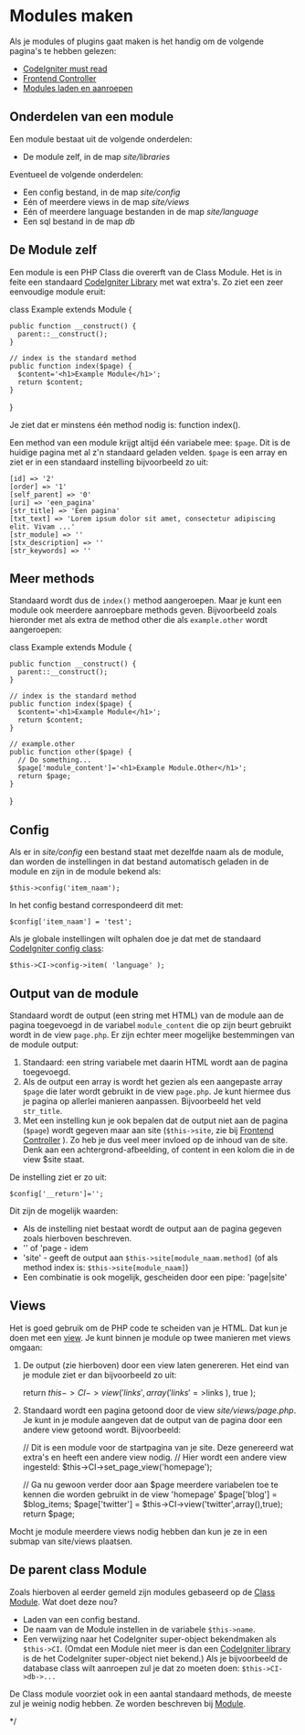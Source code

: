 # Modules maken

Als je modules of plugins gaat maken is het handig om de volgende pagina's te hebben gelezen:

- [CodeIgniter must read]({codeigniter})
- [Frontend Controller]({Frontend-controller})
- [Modules laden en aanroepen]({Modules-laden-en-aanroepen})

## Onderdelen van een module

Een module bestaat uit de volgende onderdelen:

- De module zelf, in de map _site/libraries_

Eventueel de volgende onderdelen:

- Een config bestand, in de map _site/config_
- Eén of meerdere views in de map _site/views_
- Eén of meerdere language bestanden in de map _site/language_
- Een sql bestand in de map _db_

## De Module zelf

Een module is een PHP Class die overerft van de Class Module. Het is in feite
een standaard [CodeIgniter Library][2] met wat extra's. Zo ziet een zeer
eenvoudige module eruit:

  class Example extends Module {

    public function __construct() {
      parent::__construct();
    }

    // index is the standard method
    public function index($page) {
      $content='<h1>Example Module</h1>';
      return $content;
    }

  }
    
Je ziet dat er minstens één method nodig is: function index().

Een method van een module krijgt altijd één variabele mee: `$page`. Dit is de huidige pagina met al z'n standaard geladen velden.
`$page` is een array en ziet er in een standaard instelling bijvoorbeeld zo uit:

    [id] => '2'
    [order] => '1'
    [self_parent] => '0'
    [uri] => 'een_pagina'
    [str_title] => 'Een pagina'
    [txt_text] => 'Lorem ipsum dolor sit amet, consectetur adipiscing elit. Vivam ...'
    [str_module] => ''
    [stx_description] => ''
    [str_keywords] => ''
    

## Meer methods

Standaard wordt dus de `index()` method aangeroepen. Maar je kunt een module ook meerdere aanroepbare methods geven.
Bijvoorbeeld zoals hieronder met als extra de method other die als `example.other` wordt aangeroepen:

  class Example extends Module {
      
    public function __construct() {
      parent::__construct();
    }

    // index is the standard method
    public function index($page) {
      $content='<h1>Example Module</h1>';
      return $content;
    }

    // example.other
    public function other($page) {
      // Do something...
      $page['module_content']='<h1>Example Module.Other</h1>';
      return $page;
    }

  }


## Config

Als er in _site/config_ een bestand staat met dezelfde naam als de module, dan
worden de instellingen in dat bestand automatisch geladen in de module en zijn in de module bekend als:

	$this->config('item_naam');

In het config bestand correspondeerd dit met:

	$config['item_naam'] = 'test';

Als je globale instellingen wilt ophalen doe je dat met de standaard [CodeIgniter config class][4]:

	$this->CI->config->item( 'language' );
  
  
## Output van de module

Standaard wordt de output (een string met HTML) van de module aan de pagina toegevoegd in de variabel `module_content` die op zijn beurt gebruikt wordt in de view `page.php`.
Er zijn echter meer mogelijke bestemmingen van de module output:

  1. Standaard: een string variabele met daarin HTML wordt aan de pagina toegevoegd.
  2. Als de output een array is wordt het gezien als een aangepaste array `$page` die later wordt gebruikt in de view `page.php`. Je kunt hiermee dus je pagina op allerlei manieren aanpassen. Bijvoorbeeld het veld `str_title`.
  3. Met een instelling kun je ook bepalen dat de output niet aan de pagina (`$page`) wordt gegeven maar aan site (`$this->site`, zie bij [Frontend Controller]({Frontend-controller}) ). Zo heb je dus veel meer invloed op de inhoud van de site. Denk aan een achtergrond-afbeelding, of content in een kolom die in de view $site staat.
  
De instelling ziet er zo uit:

    $config['__return']='';
    
Dit zijn de mogelijk waarden:

  - Als de instelling niet bestaat wordt de output aan de pagina gegeven zoals hierboven beschreven.
  - '' of 'page - idem
  - 'site' - geeft de output aan `$this->site[module_naam.method]` (of als method index is: `$this->site[module_naam]`)
  - Een combinatie is ook mogelijk, gescheiden door een pipe: 'page|site'


## Views

Het is goed gebruik om de PHP code te scheiden van je HTML. Dat kun je doen met een [view][3].
Je kunt binnen je module op twee manieren met views omgaan:

  1. De output (zie hierboven) door een view laten genereren. Het eind van je module ziet er dan bijvoorbeeld zo uit:
  
        return $this->CI->view( 'links', array( 'links'=>$links ), true );
      
  2. Standaard wordt een pagina getoond door de view _site/views/page.php_. Je kunt in je module aangeven dat de output van de pagina door een andere view getoond wordt. Bijvoorbeeld:
  
        // Dit is een module voor de startpagina van je site. Deze genereerd wat extra's en heeft een andere view nodig.
        // Hier wordt een andere view ingesteld:
        $this->CI->set_page_view('homepage');
      
        // Ga nu gewoon verder door aan $page meerdere variabelen toe te kennen die worden gebruikt in de view 'homepage'
        $page['blog'] = $blog_items;
        $page['twitter'] = $this->CI->view('twitter',array(),true);
        return $page;


Mocht je module meerdere views nodig hebben dan kun je ze in een submap van site/views plaatsen.

  
## De parent class Module

Zoals hierboven al eerder gemeld zijn modules gebaseerd op de [Class Module]({Module}). Wat doet deze nou?

- Laden van een config bestand.
- De naam van de Module instellen in de variabele `$this->name`. 
- Een verwijzing naar het CodeIgniter super-object bekendmaken als `$this->CI`.
  (Omdat een Module niet meer is dan een [CodeIgniter library][2] is de het CodeIgniter super-object niet bekend.)
  Als je bijvoorbeeld de database class wilt aanroepen zul je dat zo moeten doen: `$this->CI->db->...`

De Class module voorziet ook in een aantal standaard methods, de meeste zul je
weinig nodig hebben. Ze worden beschreven bij [Module]({Module}).


   [1]: http://codeigniter.com/user_guide/toc.html

   [2]: http://codeigniter.com/user_guide/general/creating_libraries.html

   [3]: http://codeigniter.com/user_guide/general/views.html

   [4]: http://codeigniter.com/user_guide/libraries/config.html

*/